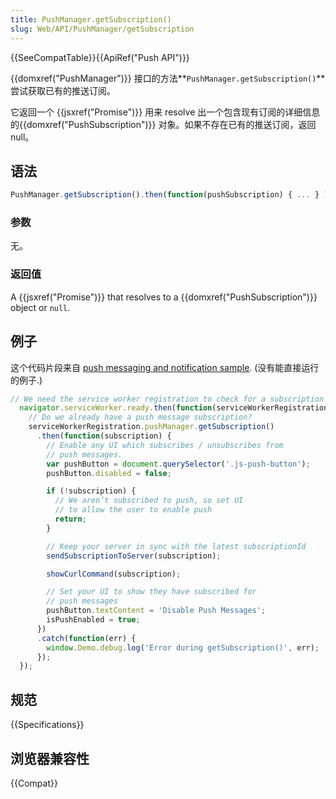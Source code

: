```yaml
---
title: PushManager.getSubscription()
slug: Web/API/PushManager/getSubscription
---
```


{{SeeCompatTable}}{{ApiRef("Push API")}}

{{domxref("PushManager")}} 接口的方法**`PushManager.getSubscription()`** 尝试获取已有的推送订阅。

它返回一个 {{jsxref("Promise")}} 用来 resolve 出一个包含现有订阅的详细信息的{{domxref("PushSubscription")}} 对象。如果不存在已有的推送订阅，返回 null。

## 语法

```js
​PushManager.getSubscription().then(function(pushSubscription) { ... } );
```

### 参数

无。

### 返回值

A {{jsxref("Promise")}} that resolves to a {{domxref("PushSubscription")}} object or `null`.

## 例子

这个代码片段来自 [push messaging and notification sample](https://github.com/GoogleChrome/samples/blob/gh-pages/push-messaging-and-notifications). (没有能直接运行的例子.)

```js
// We need the service worker registration to check for a subscription
  navigator.serviceWorker.ready.then(function(serviceWorkerRegistration) {
    // Do we already have a push message subscription?
    serviceWorkerRegistration.pushManager.getSubscription()
      .then(function(subscription) {
        // Enable any UI which subscribes / unsubscribes from
        // push messages.
        var pushButton = document.querySelector('.js-push-button');
        pushButton.disabled = false;

        if (!subscription) {
          // We aren’t subscribed to push, so set UI
          // to allow the user to enable push
          return;
        }

        // Keep your server in sync with the latest subscriptionId
        sendSubscriptionToServer(subscription);

        showCurlCommand(subscription);

        // Set your UI to show they have subscribed for
        // push messages
        pushButton.textContent = 'Disable Push Messages';
        isPushEnabled = true;
      })
      .catch(function(err) {
        window.Demo.debug.log('Error during getSubscription()', err);
      });
  });
```

## 规范

{{Specifications}}

## 浏览器兼容性

{{Compat}}
